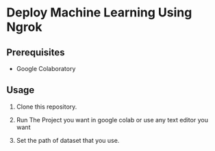 # Deploy Machine Learning Using Ngrok

## Prerequisites

- Google Colaboratory

## Usage

1. Clone this repository.

2. Run The Project you want in google colab or use any text editor you want

3. Set the path of dataset that you use.
